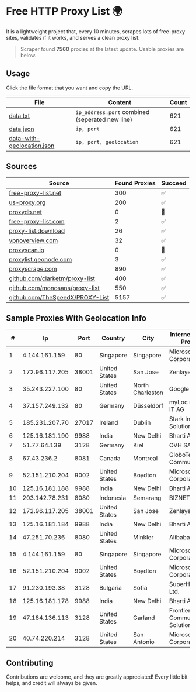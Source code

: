 
# Free HTTP Proxy List 🌍

It is a lightweight project that, every 10 minutes, scrapes lots of free-proxy sites, validates if it works, and serves a clean proxy list.


> Scraper found **7560** proxies at the latest update. Usable proxies are below.

## Usage

Click the file format that you want and copy the URL.


|File|Content|Count|
|----|-------|-----|
|[data.txt](https://raw.githubusercontent.com/themiralay/Proxy-List-World/master/data.txt)|`ip_address:port` combined (seperated new line)|621|
|[data.json](https://raw.githubusercontent.com/themiralay/Proxy-List-World/master/data.json)|`ip, port`|621|
|[data-with-geolocation.json](https://raw.githubusercontent.com/themiralay/Proxy-List-World/master/data-with-geolocation.json)|`ip, port, geolocation`|621|

## Sources

|Source|Found Proxies|Succeed|
|------|-------------|-------|
|[free-proxy-list.net](https://free-proxy-list.net)|300|✅|
|[us-proxy.org](https://www.us-proxy.org)|200|✅|
|[proxydb.net](http://proxydb.net)|0|🚫|
|[free-proxy-list.com](https://free-proxy-list.com/?page=&port=&type%5B%5D=http&type%5B%5D=https&up_time=0&search=Search)|2|✅|
|[proxy-list.download](https://www.proxy-list.download/HTTP)|26|✅|
|[vpnoverview.com](https://vpnoverview.com/privacy/anonymous-browsing/free-proxy-servers)|32|✅|
|[proxyscan.io](https://www.proxyscan.io)|0|🚫|
|[proxylist.geonode.com](https://proxylist.geonode.com/api/proxy-list?limit=300&page=1&sort_by=lastChecked&sort_type=desc&protocols=http,https)|3|✅|
|[proxyscrape.com](https://api.proxyscrape.com/v2/?request=displayproxies&protocol=http&timeout=10000&country=all&ssl=all&anonymity=all)|890|✅|
|[github.com/clarketm/proxy-list](https://raw.githubusercontent.com/clarketm/proxy-list/master/proxy-list-raw.txt)|400|✅|
|[github.com/monosans/proxy-list](https://raw.githubusercontent.com/monosans/proxy-list/main/proxies/http.txt)|550|✅|
|[github.com/TheSpeedX/PROXY-List](https://raw.githubusercontent.com/TheSpeedX/PROXY-List/master/http.txt)|5157|✅|


## Sample Proxies With Geolocation Info

|#|Ip|Port|Country|City|Internet Service Provider|
|-|--|----|-------|----|-------------------------|
|1|4.144.161.159|80|Singapore|Singapore|Microsoft Corporation|
|2|172.96.117.205|38001|United States|San Jose|Zenlayer Inc|
|3|35.243.227.100|80|United States|North Charleston|Google LLC|
|4|37.157.249.132|80|Germany|Düsseldorf|myLoc managed IT AG|
|5|185.231.207.70|27017|Ireland|Dublin|Stark Industries Solutions LTD|
|6|125.16.181.190|9988|India|New Delhi|Bharti Airtel|
|7|51.77.64.139|3128|Germany|Kiel|OVH SAS|
|8|67.43.236.2|8081|Canada|Montreal|GloboTech Communications|
|9|52.151.210.204|9002|United States|Boydton|Microsoft Corporation|
|10|125.16.181.188|9988|India|New Delhi|Bharti Airtel|
|11|203.142.78.231|8080|Indonesia|Semarang|BIZNET|
|12|172.96.117.205|38001|United States|San Jose|Zenlayer Inc|
|13|125.16.181.184|9988|India|New Delhi|Bharti Airtel|
|14|47.251.70.236|8080|United States|Minkler|Alibaba.com LLC|
|15|4.144.161.159|80|Singapore|Singapore|Microsoft Corporation|
|16|52.151.210.204|9002|United States|Boydton|Microsoft Corporation|
|17|91.230.193.38|3128|Bulgaria|Sofia|SuperHosting.BG Ltd.|
|18|125.16.181.178|9988|India|New Delhi|Bharti Airtel|
|19|47.184.136.113|3128|United States|Garland|Frontier Communications Solutions|
|20|40.74.220.214|3128|United States|San Antonio|Microsoft Corporation|



## Contributing

Contributions are welcome, and they are greatly appreciated! Every
little bit helps, and credit will always be given.

